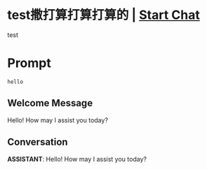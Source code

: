 

# test撒打算打算打算的 | [Start Chat](https://gptcall.net/chat.html?data=%7B%22contact%22%3A%7B%22id%22%3A%22Ux5wu4IGISFapGHv1Udhs%22%2C%22flow%22%3Atrue%7D%7D)
test

# Prompt

```
hello
```

## Welcome Message
Hello! How may I assist you today?

## Conversation

**ASSISTANT**: Hello! How may I assist you today?

